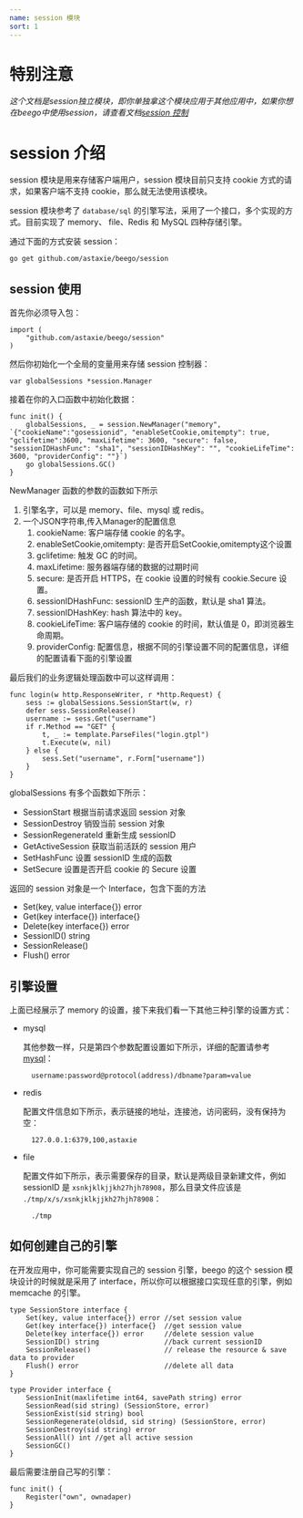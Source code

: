 ```yaml
---
name: session 模块
sort: 1
---
```


# 特别注意

*这个文档是session独立模块，即你单独拿这个模块应用于其他应用中，如果你想在beego中使用session，请查看文档[session 控制](../mvc/controller/session.md)*

# session 介绍

session 模块是用来存储客户端用户，session 模块目前只支持 cookie 方式的请求，如果客户端不支持 cookie，那么就无法使用该模块。

session 模块参考了 `database/sql` 的引擎写法，采用了一个接口，多个实现的方式。目前实现了 memory、 file、Redis 和 MySQL 四种存储引擎。

通过下面的方式安装 session：

	go get github.com/astaxie/beego/session

## session 使用

首先你必须导入包：

	import (
		"github.com/astaxie/beego/session"
	)

然后你初始化一个全局的变量用来存储 session 控制器：

	var globalSessions *session.Manager
	
接着在你的入口函数中初始化数据：

	func init() {
		globalSessions, _ = session.NewManager("memory", `{"cookieName":"gosessionid", "enableSetCookie,omitempty": true, "gclifetime":3600, "maxLifetime": 3600, "secure": false, "sessionIDHashFunc": "sha1", "sessionIDHashKey": "", "cookieLifeTime": 3600, "providerConfig": ""}`)
		go globalSessions.GC()
	}
			
NewManager 函数的参数的函数如下所示

1. 引擎名字，可以是 memory、file、mysql 或 redis。
2. 一个JSON字符串,传入Manager的配置信息
	1. cookieName: 客户端存储 cookie 的名字。
	2. enableSetCookie,omitempty: 是否开启SetCookie,omitempty这个设置
	3. gclifetime: 触发 GC 的时间。
	4. maxLifetime: 服务器端存储的数据的过期时间
	5. secure: 是否开启 HTTPS，在 cookie 设置的时候有 cookie.Secure 设置。
	6. sessionIDHashFunc: sessionID 生产的函数，默认是 sha1 算法。
	7. sessionIDHashKey: hash 算法中的 key。
	8. cookieLifeTime: 客户端存储的 cookie 的时间，默认值是 0，即浏览器生命周期。
	9. providerConfig: 配置信息，根据不同的引擎设置不同的配置信息，详细的配置请看下面的引擎设置

最后我们的业务逻辑处理函数中可以这样调用：

	func login(w http.ResponseWriter, r *http.Request) {
		sess := globalSessions.SessionStart(w, r)
		defer sess.SessionRelease()
		username := sess.Get("username")
		if r.Method == "GET" {
			t, _ := template.ParseFiles("login.gtpl")
			t.Execute(w, nil)
		} else {
			sess.Set("username", r.Form["username"])
		}
	}

globalSessions 有多个函数如下所示：

- SessionStart 根据当前请求返回 session 对象
- SessionDestroy 销毁当前 session 对象
- SessionRegenerateId 重新生成 sessionID
- GetActiveSession 获取当前活跃的 session 用户
- SetHashFunc 设置 sessionID 生成的函数
- SetSecure 设置是否开启 cookie 的 Secure 设置

返回的 session 对象是一个 Interface，包含下面的方法

* Set(key, value interface{}) error 
* Get(key interface{}) interface{}  
* Delete(key interface{}) error     
* SessionID() string                
* SessionRelease()                  
* Flush() error

## 引擎设置

上面已经展示了 memory 的设置，接下来我们看一下其他三种引擎的设置方式：

- mysql

	其他参数一样，只是第四个参数配置设置如下所示，详细的配置请参考 [mysql](https://github.com/go-sql-driver/mysql#dsn-data-source-name)：
	
		username:password@protocol(address)/dbname?param=value
		
- redis

	配置文件信息如下所示，表示链接的地址，连接池，访问密码，没有保持为空：
	
		127.0.0.1:6379,100,astaxie
		
- file

	配置文件如下所示，表示需要保存的目录，默认是两级目录新建文件，例如 sessionID 是 `xsnkjklkjjkh27hjh78908`，那么目录文件应该是 `./tmp/x/s/xsnkjklkjjkh27hjh78908`：
	
		./tmp

## 如何创建自己的引擎

在开发应用中，你可能需要实现自己的 session 引擎，beego 的这个 session 模块设计的时候就是采用了 interface，所以你可以根据接口实现任意的引擎，例如 memcache 的引擎。

	type SessionStore interface {
		Set(key, value interface{}) error //set session value
		Get(key interface{}) interface{}  //get session value
		Delete(key interface{}) error     //delete session value
		SessionID() string                //back current sessionID
		SessionRelease()                  // release the resource & save data to provider
		Flush() error                     //delete all data
	}
	
	type Provider interface {
		SessionInit(maxlifetime int64, savePath string) error
		SessionRead(sid string) (SessionStore, error)
		SessionExist(sid string) bool
		SessionRegenerate(oldsid, sid string) (SessionStore, error)
		SessionDestroy(sid string) error
		SessionAll() int //get all active session
		SessionGC()
	}	

最后需要注册自己写的引擎：

	func init() {
		Register("own", ownadaper)
	}
						
